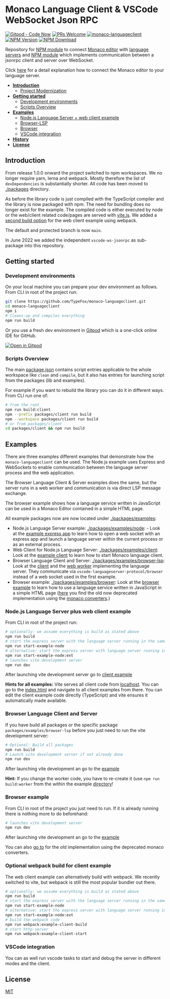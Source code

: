 # Monaco Language Client & VSCode WebSocket Json RPC

[![Gitpod - Code Now](https://img.shields.io/badge/Gitpod-code%20now-blue.svg?longCache=true)](https://gitpod.io#https://github.com/TypeFox/monaco-languageclient)
[![PRs Welcome](https://img.shields.io/badge/PRs-welcome-brightgreen.svg?longCache=true)](https://github.com/TypeFox/monaco-languageclient/labels/help%20wanted)
[![monaco-languageclient](https://github.com/TypeFox/monaco-languageclient/actions/workflows/actions.yml/badge.svg)](https://github.com/TypeFox/monaco-languageclient/actions/workflows/actions.yml)
[![NPM Version](https://img.shields.io/npm/v/monaco-languageclient.svg)](https://www.npmjs.com/package/monaco-languageclient)
[![NPM Download](https://img.shields.io/npm/dt/monaco-languageclient.svg)](https://www.npmjs.com/package/monaco-languageclient)

Repository for [NPM module](https://www.npmjs.com/package/monaco-languageclient) to connect [Monaco editor](https://microsoft.github.io/monaco-editor/) with [language servers](https://microsoft.github.io/language-server-protocol/) and [NPM module](https://www.npmjs.com/package/vscode-ws-jsonrpc) which implements communication between a jsonrpc client and server over WebSocket.

Click [here](http://typefox.io/teaching-the-language-server-protocol-to-microsofts-monaco-editor) for a detail explanation how to connect the Monaco editor to your language server.

- [**Introduction**](#introduction)
  - [Project Modernization](#project-modernization)
- [**Getting started**](#getting-started)
  - [Development environments](#development-environments)
  - [Scripts Overview](#scripts-overview)
- [**Examples**](#examples)
  - [ Node.js Language Server + web client example](#nodejs-language-server-plus-web-client-example)
  - [Browser-LSP](#browser-language-client-and-server)
  - [Browser](#browser-example)
  - [VSCode integration](#vscode-integration)
- [**History**](CHANGELOG.md)
- [**License**](#license)

## Introduction

From release 1.0.0 onward the project switched to npm workspaces. We no longer require yarn, lerna and webpack. Mostly therefore the list of `devDependencies` is substantially shorter. All code has been moved to [./packages](./packages) directory.

As before the library code is just compiled with the TypeScript compiler and the library is now packaged with npm. The need for bundling does no longer exist for the example. The compiled code is either executed by node or the web/client related code/pages are served with [vite.js](https://vitejs.dev/). We added a [second build option]( #optional-webpack-build-for-client-example) for the web client example using webpack.

The default and protected branch is now `main`.

In June 2022 we added the independent `vscode-ws-jsonrpc` as sub-package into this repository.

## Getting started

### Development environments

On your local machine you can prepare your dev environment as follows. From CLI in root of the project run:
```bash
git clone https://github.com/TypeFox/monaco-languageclient.git
cd monaco-languageclient
npm i
# Cleans-up and compiles everything
npm run build
```

Or you use a fresh dev environment in [Gitpod](https://www.gitpod.io) which is a one-click online IDE for GitHub.

[![Open in Gitpod](https://gitpod.io/button/open-in-gitpod.svg)](https://gitpod.io#https://github.com/TypeFox/monaco-languageclient)

### Scripts Overview

The main [package.json](./package.json) contains script entries applicable to the whole workspace like `clean` and `compile`, but it also has entries for launching script from the packages (lib and examples).

For example if you want to rebuild the library you can do it in different ways. From CLI run one of:
```bash
# from the root
npm run build:client
npm --prefix packages/client run build
npm --workspace packages/client run build
# or from packages/client
cd packages/client && npm run build
```

## Examples

There are three examples different examples that demonstrate how the `monaco-languageclient` can be used. The Node.js example uses Express and WebSockets to enable communication between the language server process and the web application.

The Browser Language Client & Server examples does the same, but the server runs in a web worker and communication is via direct LSP message exchange.

The browser example shows how a language service written in JavaScript can be used in a Monaco
Editor contained in a simple HTML page.

All example packages now are now located under [./packages/examples](./packages/examples):

- Node.js Language Server example: [./packages/examples/node](./packages/examples/node): - Look at the [example express app](https://github.com/TypeFox/monaco-languageclient/blob/main/packages/examples/node/src/server.ts) to learn how to open a web socket with an express app and launch a language server within the current process or as an external process.
- Web Client for Node.js Language Server: [./packages/examples/client](./packages/examples/client): Look at the [example client](https://github.com/TypeFox/monaco-languageclient/blob/main/packages/examples/client/src/client.ts) to learn how to start Monaco language client.
- Browser Language Client and Server: [./packages/examples/browser-lsp](./packages/examples/browser-lsp): Look at the [client](https://github.com/TypeFox/monaco-languageclient/blob/main/packages/examples/browser-lsp/src/client.ts) and the [web worker](https://github.com/TypeFox/monaco-languageclient/blob/main/packages/examples/browser-lsp/src/serverWorker.ts) implementing the language server. They communicate via `vscode-languageserver-protocol/browser` instead of a web socket used in the first example.
- Browser example: [./packages/examples/browser](./packages/examples/browser): Look at the [browser example](https://github.com/TypeFox/monaco-languageclient/blob/main/packages/examples/browser/src/client.ts) to learn how to use a language service written in JavaScript in a simple HTML page ([here](https://github.com/TypeFox/monaco-languageclient/blob/main/packages/examples/browser-old/src/client.ts) you find the old now deprecated implementation using the [monaco converters](https://github.com/TypeFox/monaco-languageclient/blob/main/packages/client/src/monaco-converters.ts).)

### Node.js Language Server plus web client example

From CLI in root of the project run:

```bash
# optionally: we assume everything is build as stated above
npm run build
# start the express server with the language server running in the same process.
npm run start-example-node
# alternative: start the express server with language server running in the external process.
npm run start-example-node:ext
# launches vite development server
npm run dev
```

After launching vite development server go to [client example](http://localhost:8080/packages/examples/client/index.html)

**Hints for all examples:** Vite serves all client code from [localhost](http://localhost:8080). You can go to the [index.html](http://localhost:8080/index.html) and navigate to all client examples from there. You can edit the client example code directly (TypeScript) and vite ensures it automatically made available.

### Browser Language Client and Server

If you have build all packages or the specific package `packages/examples/browser-lsp` before you just need to run the vite development server:

```bash
# Optional: Build all packages
npm run build
# Launch vite development server if not already done
npm run dev
```

After launching vite development an go to the [example](http://localhost:8080/packages/examples/browser-lsp/index.html)

**Hint:** If you change the worker code, you have to re-create it (use `npm run build:worker` from the within the example [directory](./packages/examples/browser-lsp)!

### Browser example

From CLI in root of the project you just need to run. If it is already running there is nothing more to do beforehand:

```bash
# launches vite development server
npm run dev
```

After launching vite development an go to the [example](http://localhost:8080/packages/examples/browser/index.html)

You can also [go to](http://localhost:8080/packages/examples/browser-old/index.html) for the old implementation using the deprecated monaco converters.

### Optional webpack build for client example

The web client example can alternatively build with webpack. We recently switched to vite, but webpack is still the most popular bundler out there.

```bash
# optionally: we assume everything is build as stated above
npm run build
# start the express server with the language server running in the same process.
npm run start-example-node
# alternative: start the express server with language server running in the external process.
npm run start-example-node:ext
# build the webpack code
npm run webpack:example-client-build
# start http-server
npm run webpack:example-client-start
```

### VSCode integration

You can as well run vscode tasks to start and debug the server in different modes and the client.

## License

[MIT](https://github.com/TypeFox/monaco-languageclient/blob/master/License.txt)
